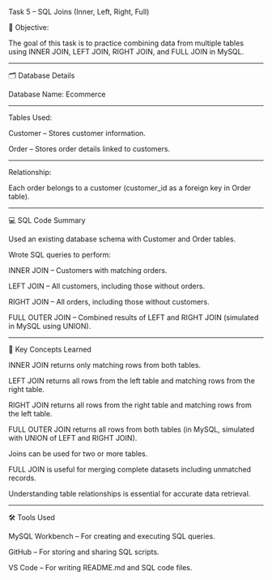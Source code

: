 Task 5 – SQL Joins (Inner, Left, Right, Full)


📌 Objective:

The goal of this task is to practice combining data from multiple tables using INNER JOIN, LEFT JOIN, RIGHT JOIN, and FULL JOIN in MySQL.

------

🗂️ Database Details

Database Name: Ecommerce

------

Tables Used:

Customer – Stores customer information.

Order – Stores order details linked to customers.

-------

Relationship:

Each order belongs to a customer (customer_id as a foreign key in Order table).

-----

💻 SQL Code Summary

Used an existing database schema with Customer and Order tables.

Wrote SQL queries to perform:

INNER JOIN – Customers with matching orders.

LEFT JOIN – All customers, including those without orders.

RIGHT JOIN – All orders, including those without customers.

FULL OUTER JOIN – Combined results of LEFT and RIGHT JOIN (simulated in MySQL using UNION).

------

📖 Key Concepts Learned

INNER JOIN returns only matching rows from both tables.

LEFT JOIN returns all rows from the left table and matching rows from the right table.

RIGHT JOIN returns all rows from the right table and matching rows from the left table.

FULL OUTER JOIN returns all rows from both tables (in MySQL, simulated with UNION of LEFT and RIGHT JOIN).

Joins can be used for two or more tables.

FULL JOIN is useful for merging complete datasets including unmatched records.

Understanding table relationships is essential for accurate data retrieval.

------

🛠 Tools Used

MySQL Workbench – For creating and executing SQL queries.

GitHub – For storing and sharing SQL scripts.

VS Code – For writing README.md and SQL code files.

